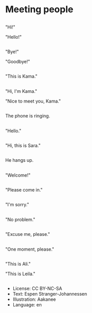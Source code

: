 # Meeting people

##
"Hi!"

"Hello!"

##
"Bye!"

"Goodbye!"

##
"This is Kama."

##
"Hi, I'm Kama."

"Nice to meet you, Kama."

##
The phone is ringing.

##
"Hello."

##
"Hi, this is Sara."

##
He hangs up.

##
"Welcome!"

##
"Please come in."

##
"I'm sorry."

##
"No problem."

##
"Excuse me, please."

##
"One moment, please."

##
"This is Ali."

"This is Leila."

##
* License: CC BY-NC-SA
* Text: Espen Stranger-Johannessen
* Illustration: Aakanee
* Language: en
